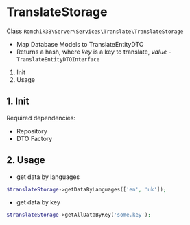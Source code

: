 # TranslateStorage

Class `Romchik38\Server\Services\Translate\TranslateStorage`

- Map Database Models to TranslateEntityDTO
- Returns a hash, where *key* is a key to translate, *value* - `TranslateEntityDTOInterface`

1. Init
2. Usage

## 1. Init

Required dependencies:

- Repository
- DTO Factory

## 2. Usage

- get data by languages

```php
$translateStorage->getDataByLanguages(['en', 'uk']);
```

- get data by key

```php
$translateStorage->getAllDataByKey('some.key');
```
